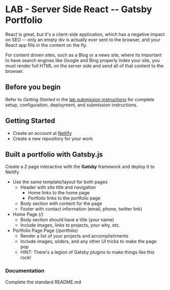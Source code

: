 # LAB - Server Side React -- Gatsby Portfolio

React is great, but it's a client-side application, which has a negative impact on SEO -- only an empty div is actually ever sent to the browser, and your React app fills in the content on the fly.

For content driven sites, such as a Blog or a news site, where its important to have search engines like Google and Bing  properly index your site, you must render full HTML on the server side and send all of that content to the browser.

## Before you begin

Refer to *Getting Started*  in the [lab submission instructions](../../reference/submission-instructions/labs/README.md) for complete setup, configuration, deployment, and submission instructions.

## Getting Started

- Create an account at [Netlify](https://www.netlify.com/)
- Create a new repository for your work

## Built a portfolio with Gatsby.js

Create a 2 page interactive with the **Gatsby** framework and deploy it to Netlify

- Use the same template/layout for both pages
  - Header with site title and navigation
    - Home links to the home page
    - Portfolio links to the portfolio page
  - Body section with content for the page
  - Footer with contact information (email, phone, twitter link)
- Home Page (/)
  - Body section should have a title (your name)
  - Include images, links to projects, your why, etc.
- Portfolio Page Page (/portfolio)
  - Render a list of your projects and accomplishments
  - Include images, sliders, and any other UI tricks to make the page pop
  - HINT: There's a legion of Gatsby plugins to make things like this rock!

### Documentation

Complete the standard README.md
